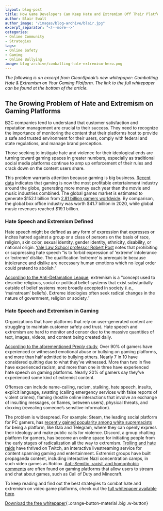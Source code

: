 ```yaml
---
layout: blog-post
title: How Game Developers Can Keep Hate and Extremism Off Their Platforms
author: Blair Ewalt
author_image: "/images/blog-archive/blair.jpg"
excerpt_separator: "<!--more-->"
categories:
- Online Community
- Strategies
tags:
- Online Safety
- Gaming
- Online Bullying
image: blog-archive/combatting-hate-extremism-hero.png
---
```


_The following is an excerpt from CleanSpeak’s new whitepaper: Combatting Hate & Extremism on Your Gaming Platform. The link to the full whitepaper can be found at the bottom of the article._

<!--more-->

## The Growing Problem of Hate and Extremism on Gaming Platforms
B2C companies tend to understand that customer satisfaction and reputation management are crucial to their success. They need to recognize the importance of monitoring the content that their platforms host to provide a safe and trusted environment for their users, comply with federal and state regulations, and manage brand perception.

Those seeking to instigate hate and violence for their ideological ends are turning toward gaming spaces in greater numbers, especially as traditional social media platforms continue to amp up enforcement of their rules and crack down on the content users share.

This problem warrants attention because gaming is big business. [Recent data](https://www.theesa.com/resource/2021-essential-facts-about-the-video-game-industry/) indicates that gaming is now the most profitable entertainment industry around the globe, generating more money each year than the movie and music industries combined. The global games market is estimated to generate $152.1 billion from [2.81 billion gamers worldwide](https://www.isdglobal.org/digital_dispatches/gaming-and-extremism-extremists-evade-mainstream-restrictions-in-corners-of-gaming-world/). By comparison, the global box office industry was worth $41.7 billion in 2020, while global music revenues reached $19.1 billion.
### Hate Speech and Extremism Defined
Hate speech might be defined as any form of expression that expresses or incites hatred against a group or a class of persons on the basis of race, religion, skin color, sexual identity, gender identity, ethnicity, disability, or national origin. [Yale Law School professor Robert Post](https://oxford.universitypressscholarship.com/view/10.1093/acprof:oso/9780199548781.001.0001/acprof-9780199548781-chapter-8#:~:text=Robert%20Post&text='%20To%20prohibit%20hate%20speech%2C%20then,order%20could%20pretend%20to%20abolish.) notes that prohibiting or suppressing hate speech “is to forbid expression of ‘extreme’ intolerance or ‘extreme’ dislike. The qualification ‘extreme’ is prerequisite because intolerance and dislike are necessary human emotions which no legal order could pretend to abolish.” 

[According to the Anti-Defamation League](https://www.adl.org/resources/glossary-terms/extremism), extremism is a “concept used to describe religious, social or political belief systems that exist substantially outside of belief systems more broadly accepted in society (i.e., ‘mainstream’ beliefs). Extreme ideologies often seek radical changes in the nature of government, religion or society.”
### Hate Speech and Extremism in Gaming
Organizations that have platforms that rely on user-generated content are struggling to maintain customer safety and trust. Hate speech and extremism are hard to monitor and censor due to the massive quantities of text, images, videos, and content being created daily. 

[According to the aforementioned Preply study](https://preply.com/en/blog-archive/hate-speech-and-bullying-in-video-games/),
Over 90% of gamers have experienced or witnessed emotional abuse or bullying on gaming platforms, and more than half admitted to bullying others.
Nearly 7 in 10 have considered quitting due to what they’ve witnessed.
More than two in five have experienced racism, and more than one in three have experienced hate speech on gaming platforms.
Nearly 20% of gamers say they’ve experienced some kind of extremist content.

Offenses can include name-calling, racism, stalking, hate speech, insults, explicit language, swatting (calling emergency services with false reports of violent crimes), flaming (hostile online interactions that involve an exchange of insulting messages, or flames, between users), physical threats, and doxxing (revealing someone’s sensitive information).

The problem is widespread. For example:
Steam, the leading social platform for PC gamers, has [recently gained popularity among white supremacists](https://www.adl.org/steamextremism) for being a platform, like Gab and Telegram, where they can openly express their ideology and make public calls for violence.
Discord, a group chatting platform for gamers, has become an online space for initiating people from the early stages of radicalization all the way to extremism.
[Trolling and hate raids](https://www.washingtonpost.com/video-games/2021/08/25/twitch-hate-raids-streamers-discord-cybersecurity/) have thrived on Twitch, an interactive livestreaming service for content spanning gaming and entertainment.
Extremist groups have built propaganda content, including interactive Nazi concentration camps, in such video games as Roblox.
[Anti-Semitic, racist, and homophobic comments](https://www.bbc.com/news/technology-58600181) are often found on gaming platforms that allow users to stream and chat about games, such as Call of Duty and Minecraft.

To keep reading and find out the best strategies to combat hate and extremism on video game platforms, check out the [full whitepaper available here](https://try.cleanspeak.com/extremism-whitepaper/).

[Download the free whitepaper](https://try.cleanspeak.com/extremism-whitepaper/){:.orange-button-material .big .w-button}

